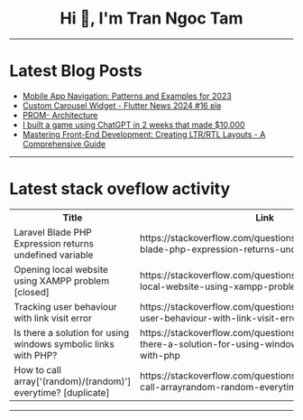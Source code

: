 <h1 align="center">Hi 👋, I'm Tran Ngoc Tam</h1>

---

# Latest Blog Posts 
<!-- BLOG-POST-LIST:START -->
- [Mobile App Navigation: Patterns and Examples for 2023](https://dev.to/pepper_square/mobile-app-navigation-patterns-and-examples-for-2023-3cf9)
- [Custom Carousel Widget - Flutter News 2024 #16 ʚїɞ](https://dev.to/lucianojung/flutter-news-2024-16-eyie-1m83)
- [PROM- Architecture](https://dev.to/anhphan2024/prom-architecture-1f47)
- [I built a game using ChatGPT in 2 weeks that made $10,000](https://dev.to/anulagarwal12/i-built-a-game-using-chatgpt-in-2-weeks-that-made-10000-1n2i)
- [Mastering Front-End Development: Creating LTR/RTL Layouts - A Comprehensive Guide](https://dev.to/epakconsultant/mastering-front-end-development-creating-ltrrtl-layouts-a-comprehensive-guide-24ec)
<!-- BLOG-POST-LIST:END -->

---

# Latest stack oveflow activity
<table>
  <tr><th>Title</th><th>Link</th></tr>
  <!-- STACKOVERFLOW:START --><tr><td>Laravel Blade PHP Expression returns undefined variable</td><td>https://stackoverflow.com/questions/78363907/laravel-blade-php-expression-returns-undefined-variable</td></tr><tr><td>Opening local website using XAMPP problem [closed]</td><td>https://stackoverflow.com/questions/78363869/opening-local-website-using-xampp-problem</td></tr><tr><td>Tracking user behaviour with link visit error</td><td>https://stackoverflow.com/questions/78363834/tracking-user-behaviour-with-link-visit-error</td></tr><tr><td>Is there a solution for using windows symbolic links with PHP?</td><td>https://stackoverflow.com/questions/78363811/is-there-a-solution-for-using-windows-symbolic-links-with-php</td></tr><tr><td>How to call array[&#39;&lpar;random&rpar;/&lpar;random&rpar;&#39;] everytime? [duplicate]</td><td>https://stackoverflow.com/questions/78363767/how-to-call-arrayrandom-random-everytime</td></tr><!-- STACKOVERFLOW:END -->
</table>

---


